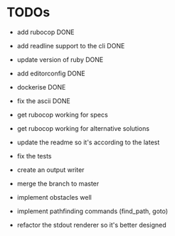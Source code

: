 # TODOs

- add rubocop DONE
- add readline support to the cli DONE
- update version of ruby DONE
- add editorconfig DONE
- dockerise DONE
- fix the ascii DONE

- get rubocop working for specs
- get rubocop working for alternative solutions
- update the readme so it's according to the latest
- fix the tests
- create an output writer
- merge the branch to master
- implement obstacles well
- implement pathfinding commands (find_path, goto)
- refactor the stdout renderer so it's better designed
